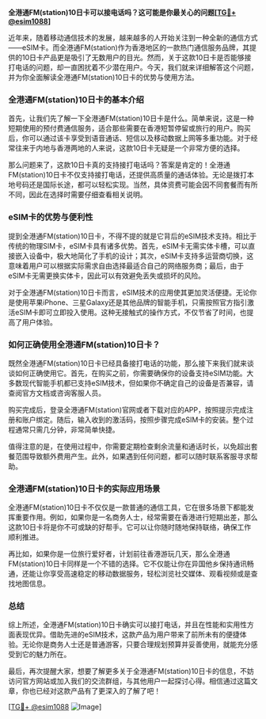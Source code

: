 **全港通FM(station)10日卡可以接电话吗？这可能是你最关心的问题[[TG💪+ @esim1088](https://t.me/s/esim1088)]**

近年来，随着移动通信技术的发展，越来越多的人开始关注到一种全新的通信方式——eSIM卡。而全港通FM(station)作为香港地区的一款热门通信服务品牌，其提供的10日卡产品更是吸引了无数用户的目光。然而，关于这款10日卡是否能够接打电话的问题，却一直困扰着不少潜在用户。今天，我们就来详细解答这个问题，并为你全面解读全港通FM(station)10日卡的优势与使用方法。

### 全港通FM(station)10日卡的基本介绍

首先，让我们先了解一下全港通FM(station)10日卡是什么。简单来说，这是一种短期使用的预付费通信服务，适合那些需要在香港短暂停留或旅行的用户。购买后，你可以通过该卡享受到语音通话、短信以及移动数据上网等多重功能。对于经常往来于内地与香港两地的人来说，这款10日卡无疑是一个非常方便的选择。

那么问题来了，这款10日卡真的支持接打电话吗？答案是肯定的！全港通FM(station)10日卡不仅支持接打电话，还提供高质量的通话体验。无论是拨打本地号码还是国际长途，都可以轻松实现。当然，具体资费可能会因不同套餐而有所不同，因此在选择时需要仔细查看相关说明。

### eSIM卡的优势与便利性

提到全港通FM(station)10日卡，不得不提的就是它背后的eSIM技术支持。相比于传统的物理SIM卡，eSIM卡具有诸多优势。首先，eSIM卡无需实体卡槽，可以直接嵌入设备中，极大地简化了手机的设计；其次，eSIM卡支持多运营商切换，这意味着用户可以根据实际需求自由选择最适合自己的网络服务商；最后，由于eSIM卡无需更换实体卡，因此可以有效避免丢失或损坏的风险。

对于全港通FM(station)10日卡而言，eSIM技术的应用使其更加灵活便捷。无论你是使用苹果iPhone、三星Galaxy还是其他品牌的智能手机，只需按照官方指引激活eSIM卡即可立即投入使用。这种无接触式的操作方式，不仅节省了时间，也提高了用户体验。

### 如何正确使用全港通FM(station)10日卡？

既然全港通FM(station)10日卡已经具备接打电话的功能，那么接下来我们就来谈谈如何正确使用它。首先，在购买之前，你需要确保你的设备支持eSIM功能。大多数现代智能手机都已支持eSIM技术，但如果你不确定自己的设备是否兼容，请查阅官方文档或咨询客服人员。

购买完成后，登录全港通FM(station)官网或者下载对应的APP，按照提示完成注册和账户绑定。随后，输入收到的激活码，按照步骤完成eSIM卡的安装。整个过程通常只需几分钟，非常简单快捷。

值得注意的是，在使用过程中，你需要定期检查剩余流量和通话时长，以免超出套餐范围导致额外费用产生。此外，如果遇到任何问题，都可以随时联系客服寻求帮助。

### 全港通FM(station)10日卡的实际应用场景

全港通FM(station)10日卡不仅仅是一款普通的通信工具，它在很多场景下都能发挥重要作用。例如，如果你是一名商务人士，经常需要在香港进行短期出差，那么这款10日卡将是你不可或缺的好帮手。它可以让你随时随地保持联络，确保工作顺利推进。

再比如，如果你是一位旅行爱好者，计划前往香港游玩几天，那么全港通FM(station)10日卡同样是一个不错的选择。它不仅能让你在异国他乡保持通讯畅通，还能让你享受高速稳定的移动数据服务，轻松浏览社交媒体、观看视频或是查找地图信息。

### 总结

综上所述，全港通FM(station)10日卡确实可以接打电话，并且在性能和实用性方面表现优异。借助先进的eSIM技术，这款产品为用户带来了前所未有的便捷体验。无论你是商务人士还是普通游客，只要合理规划预算并妥善使用，就能充分感受到它的魅力所在。

最后，再次提醒大家，想要了解更多关于全港通FM(station)10日卡的信息，不妨访问官方网站或加入我们的交流群组，与其他用户一起探讨心得。相信通过这篇文章，你也已经对这款产品有了更深入的了解了吧！

[[TG💪+ @esim1088](https://t.me/s/esim1088) ![Image](https://i.postimg.cc/4NQfJmqS/Snipaste-2025-05-13-00-14-12.png)]